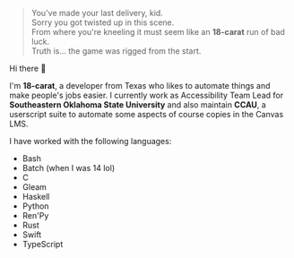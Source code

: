 > You've made your last delivery, kid.<br>
> Sorry you got twisted up in this scene.<br>
> From where you're kneeling it must seem like an **18-carat** run of bad luck.<br>
> Truth is... the game was rigged from the start.

Hi there 👋

I'm **18-carat**, a developer from Texas<!-- (save me) --> who likes to automate things and make people's jobs easier.
I currently work as Accessibility Team Lead for **Southeastern Oklahoma State University** and also maintain **CCAU**,
a userscript suite to automate some aspects of course copies in the Canvas LMS.

I have worked with the following languages:

- Bash
- Batch (when I was 14 lol)
- C
- Gleam
- Haskell
- Python
- Ren'Py
- Rust
- Swift
- TypeScript
